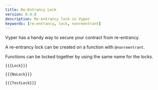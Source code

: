 ```yaml
---
title: Re-Entrancy Lock
version: 0.4.0
description: Re-entrancy lock in Vyper
keywords: [re-entrancy, lock, nonreentrant]
---
```


Vyper has a handy way to secure your contract from re-entrancy.

A re-entrancy lock can be created on a function with `@nonreentrant`.

Functions can be locked together by using the same name for the locks.

```vyper
{{{Lock}}}
```

```vyper
{{{NoLock}}}
```

```vyper
{{{TestLock}}}
```
